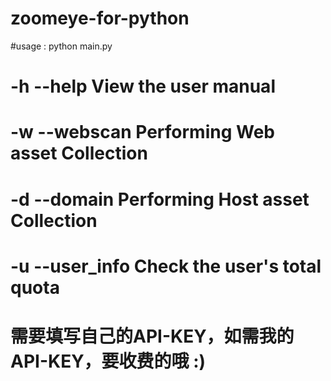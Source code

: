 # zoomeye-for-python

#usage : python main.py
#    -h --help      View the user manual
#    -w --webscan   Performing Web asset Collection
#    -d --domain    Performing Host asset Collection
#    -u --user_info Check the user's total quota
    
# 需要填写自己的API-KEY，如需我的API-KEY，要收费的哦 :)
